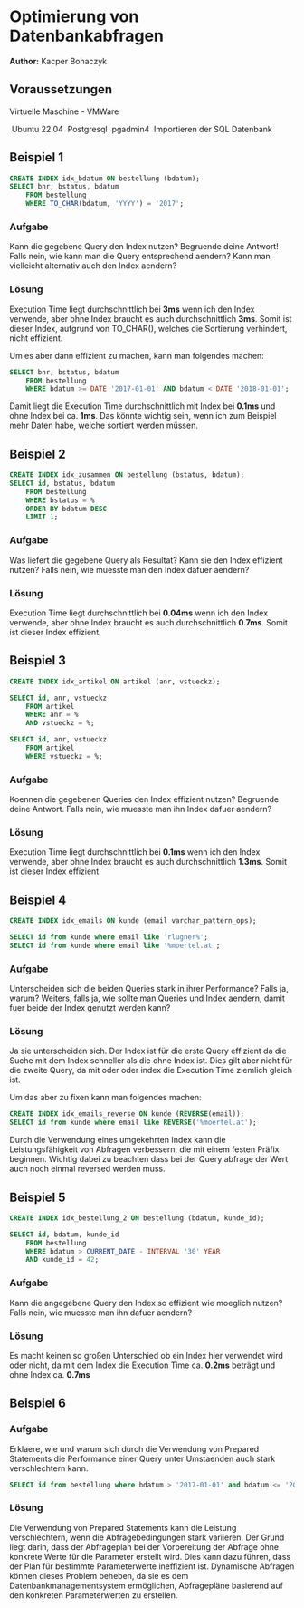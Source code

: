 # Optimierung von Datenbankabfragen

**Author:** Kacper Bohaczyk

## Voraussetzungen

Virtuelle Maschine - VMWare

​	Ubuntu 22.04
​	Postgresql
​	pgadmin4
​	Importieren der SQL Datenbank



## Beispiel 1

```sql
CREATE INDEX idx_bdatum ON bestellung (bdatum);
SELECT bnr, bstatus, bdatum  
    FROM bestellung
    WHERE TO_CHAR(bdatum, 'YYYY') = '2017';
```

### Aufgabe

Kann die gegebene Query den Index nutzen? Begruende deine Antwort! Falls nein, wie kann man die Query entsprechend aendern? Kann man vielleicht alternativ auch den Index aendern?

### Lösung

Execution Time liegt durchschnittlich bei **3ms** wenn ich den Index verwende, aber ohne Index braucht es auch durchschnittlich **3ms**. Somit ist dieser Index, aufgrund von TO_CHAR(), welches die Sortierung verhindert, nicht effizient.

Um es aber dann effizient zu machen, kann man folgendes machen:

```sql
SELECT bnr, bstatus, bdatum  
    FROM bestellung
    WHERE bdatum >= DATE '2017-01-01' AND bdatum < DATE '2018-01-01';
```

Damit liegt die Execution Time durchschnittlich mit Index bei **0.1ms** und ohne Index bei ca. **1ms**. Das könnte wichtig sein, wenn ich zum Beispiel mehr Daten habe, welche sortiert werden müssen.

## Beispiel 2

```sql
CREATE INDEX idx_zusammen ON bestellung (bstatus, bdatum);	
SELECT id, bstatus, bdatum  
    FROM bestellung
    WHERE bstatus = %
    ORDER BY bdatum DESC
    LIMIT 1;
```

### Aufgabe

Was liefert die gegebene Query als Resultat? Kann sie den Index effizient nutzen? Falls nein, wie muesste man den Index dafuer aendern?

### Lösung

Execution Time liegt durchschnittlich bei **0.04ms** wenn ich den Index verwende, aber ohne Index braucht es auch durchschnittlich **0.7ms**. Somit ist dieser Index effizient.

## Beispiel 3

```sql
CREATE INDEX idx_artikel ON artikel (anr, vstueckz);  

SELECT id, anr, vstueckz  
    FROM artikel
    WHERE anr = %
    AND vstueckz = %;

SELECT id, anr, vstueckz  
    FROM artikel
    WHERE vstueckz = %;
```

### Aufgabe

Koennen die gegebenen Queries den Index effizient nutzen? Begruende deine Antwort. Falls nein, wie muesste man ihn Index dafuer aendern?

### Lösung

Execution Time liegt durchschnittlich bei **0.1ms** wenn ich den Index verwende, aber ohne Index braucht es auch durchschnittlich **1.3ms**. Somit ist dieser Index effizient.

## Beispiel 4

```sql
CREATE INDEX idx_emails ON kunde (email varchar_pattern_ops);

SELECT id from kunde where email like 'rlugner%';
SELECT id from kunde where email like '%moertel.at';  
```

### Aufgabe

Unterscheiden sich die beiden Queries stark in ihrer Performance? Falls ja, warum? Weiters, falls ja, wie sollte man Queries und Index aendern, damit fuer beide der Index genutzt werden kann?

### Lösung

Ja sie unterscheiden sich. Der Index ist für die erste Query effizient da die Suche mit dem Index schneller als die ohne Index ist. Dies gilt aber nicht für die zweite Query, da mit oder oder index die Execution Time ziemlich gleich ist.

Um das aber zu fixen kann man folgendes machen: 

```sql
CREATE INDEX idx_emails_reverse ON kunde (REVERSE(email));
SELECT id from kunde where email like REVERSE('%moertel.at');
```

Durch die Verwendung eines umgekehrten Index kann die Leistungsfähigkeit von Abfragen verbessern, die mit einem festen Präfix beginnen. Wichtig dabei zu beachten dass bei der Query abfrage der Wert auch noch einmal reversed werden muss.

## Beispiel 5

```sql
CREATE INDEX idx_bestellung_2 ON bestellung (bdatum, kunde_id);  

SELECT id, bdatum, kunde_id  
    FROM bestellung
    WHERE bdatum > CURRENT_DATE - INTERVAL '30' YEAR
    AND kunde_id = 42;
```

### Aufgabe

Kann die angegebene Query den Index so effizient wie moeglich nutzen? Falls nein, wie muesste man ihn dafuer aendern?

### Lösung

Es macht keinen so großen Unterschied ob ein Index hier verwendet wird oder nicht, da mit dem Index die Execution Time ca. **0.2ms** beträgt und ohne Index ca. **0.7ms** 

## Beispiel 6

### Aufgabe

Erklaere, wie und warum sich durch die Verwendung von Prepared Statements die Performance einer Query unter Umstaenden auch stark verschlechtern kann.

```sql
SELECT id from bestellung where bdatum > '2017-01-01' and bdatum <= '2017-01-02'
```

### Lösung

Die Verwendung von Prepared Statements kann die Leistung verschlechtern, wenn die Abfragebedingungen stark variieren. Der Grund liegt darin, dass der Abfrageplan bei der Vorbereitung der Abfrage ohne konkrete Werte für die Parameter erstellt wird. Dies kann dazu führen, dass der Plan für bestimmte Parameterwerte ineffizient ist. Dynamische Abfragen können dieses Problem beheben, da sie es dem Datenbankmanagementsystem ermöglichen, Abfragepläne basierend auf den konkreten Parameterwerten zu erstellen.
